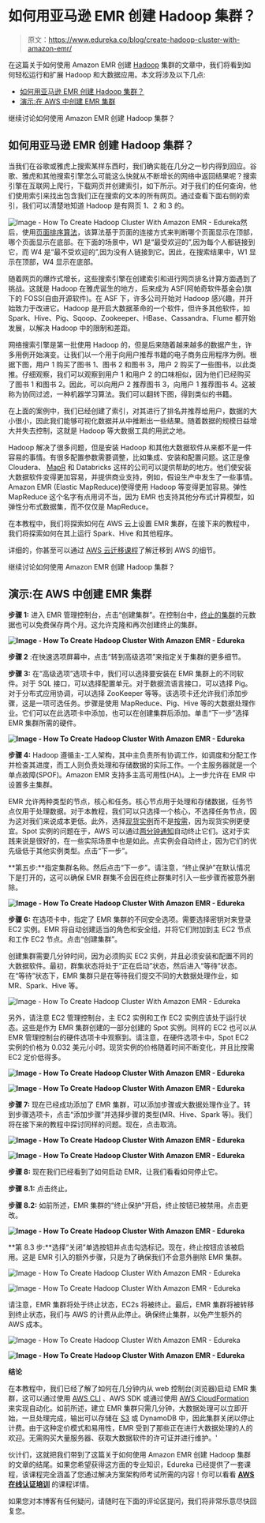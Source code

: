 # 如何用亚马逊 EMR 创建 Hadoop 集群？

> 原文：<https://www.edureka.co/blog/create-hadoop-cluster-with-amazon-emr/>

在这篇关于如何使用 Amazon EMR 创建 [Hadoop](https://www.edureka.co/blog/hadoop-tutorial/) 集群的文章中，我们将看到如何轻松运行和扩展 Hadoop 和大数据应用。本文将涉及以下几点:

*   [如何用亚马逊 EMR 创建 Hadoop 集群？](#HowToCreateHadoopClusterWithAmazonEMR?)
*   [演示:在 AWS 中创建 EMR 集群](#Demo:CreatingAnEMRClusterInAWS)

继续讨论如何使用 Amazon EMR 创建 Hadoop 集群？

## **如何用亚马逊 EMR 创建 Hadoop 集群？**

当我们在谷歌或雅虎上搜索某样东西时，我们确实能在几分之一秒内得到回应。谷歌、雅虎和其他搜索引擎怎么可能这么快就从不断增长的网络中返回结果呢？搜索引擎在互联网上爬行，下载网页并创建索引，如下所示。对于我们的任何查询，他们使用索引来找出包含我们正在搜索的文本的所有网页。通过查看下面右侧的索引，我们可以清楚地知道 Hadoop 是有网页 1、2 和 3 的。

![Image - How To Create Hadoop Cluster With Amazon EMR - Edureka](img/ef0584e2e5ecc9586a948451e224239c.png)然后，使用[页面排序算法](https://en.wikipedia.org/wiki/PageRank)，该算法基于页面的连接方式来判断哪个页面显示在顶部，哪个页面显示在底部。在下面的场景中，W1 是“最受欢迎的”,因为每个人都链接到它，而 W4 是“最不受欢迎的”,因为没有人链接到它。因此，在搜索结果中，W1 显示在顶部，W4 显示在底部。

随着网页的爆炸式增长，这些搜索引擎在创建索引和进行网页排名计算方面遇到了挑战。这就是 Hadoop 在雅虎诞生的地方，后来成为 ASF(阿帕奇软件基金会)旗下的 FOSS(自由开源软件)。在 ASF 下，许多公司开始对 Hadoop 感兴趣，并开始致力于改进它。Hadoop 是开启大数据革命的一个软件，但许多其他软件，如 Spark、Hive、Pig、Sqoop、Zookeeper、HBase、Cassandra、Flume 都开始发展，以解决 Hadoop 中的限制和差距。

网络搜索引擎是第一批使用 Hadoop 的，但是后来随着越来越多的数据产生，许多用例开始演变。让我们以一个用于向用户推荐书籍的电子商务应用程序为例。根据下图，用户 1 购买了图书 1、图书 2 和图书 3，用户 2 购买了一些图书，以此类推。仔细观察，我们可以观察到用户 1 和用户 2 的口味相似，因为他们已经购买了图书 1 和图书 2。因此，可以向用户 2 推荐图书 3，向用户 1 推荐图书 4。这被称为协同过滤，一种机器学习算法。我们可以翻转下图，得到类似的书籍。

在上面的案例中，我们已经创建了索引，对其进行了排名并推荐给用户，数据的大小很小，因此我们能够可视化数据并从中推断出一些结果。随着数据的规模日益增大并失去控制，这就是 Hadoop 等大数据工具的用武之地。

Hadoop 解决了很多问题，但是安装 Hadoop 和其他大数据软件从来都不是一件容易的事情。有很多配置参数需要调整，比如集成、安装和配置问题。这正是像 Cloudera、 [MapR](https://www.edureka.co/blog/mapreduce-tutorial/) 和 Databricks 这样的公司可以提供帮助的地方。他们使安装大数据软件变得更加容易，并提供商业支持，例如，假设生产中发生了一些事情。Amazon EMR (Elastic MapReduce)使得使用 Hadoop 等变得更加容易。弹性 MapReduce 这个名字有点用词不当，因为 EMR 也支持其他分布式计算模型，如弹性分布式数据集，而不仅仅是 MapReduce。

在本教程中，我们将探索如何在 AWS 云上设置 EMR 集群，在接下来的教程中，我们将探索如何在其上运行 Spark、Hive 和其他程序。

详细的，你甚至可以通过 [AWS 云迁移课程](https://www.edureka.co/migrating-to-aws)了解迁移到 AWS 的细节。

继续讨论如何使用 Amazon EMR 创建 Hadoop 集群？

## **演示:在 AWS 中创建 EMR 集群**

**步骤 1:** 进入 EMR 管理控制台，点击“创建集群”。在控制台中，[终止的集群](https://docs.aws.amazon.com/emr/latest/ManagementGuide/emr-gs-reset-environment.html)的元数据也可以免费保存两个月。这允许克隆和再次创建终止的集群。

**![Image - How To Create Hadoop Cluster With Amazon EMR - Edureka](img/6a28d2c95cd3a64606f581710316ab0e.png)**

**步骤 2** :在快速选项屏幕中，点击“转到高级选项”来指定关于集群的更多细节。

**步骤 3:** 在“高级选项”选项卡中，我们可以选择要安装在 EMR 集群上的不同软件。对于 SQL 接口，可以选择配置单元。对于数据流语言接口，可以选择 Pig。对于分布式应用协调，可以选择 ZooKeeper 等等。该选项卡还允许我们添加步骤，这是一项可选任务。步骤是使用 MapReduce、Pig、Hive 等的大数据处理作业。它们可以在此选项卡中添加，也可以在创建集群后添加。单击“下一步”选择 EMR 集群所需的硬件。

**![Image - How To Create Hadoop Cluster With Amazon EMR - Edureka](img/723a59908890d92749061dcb29994dd5.png)**

**步骤 4:** Hadoop 遵循主-工人架构，其中主负责所有协调工作，如调度和分配工作并检查其进度，而工人则负责处理和存储数据的实际工作。一个主服务器就是一个单点故障(SPOF)。Amazon EMR 支持多主高可用性(HA)。上一步允许在 EMR 中设置多主集群。

EMR 允许两种类型的节点，核心和任务。核心节点用于处理和存储数据，任务节点仅用于处理数据。对于本教程，我们可以只选择一个核心，不选择任务节点，因为这对我们来说成本更低。此外，选择[现货实例](https://aws.amazon.com/ec2/spot/)而不是[按需](https://aws.amazon.com/ec2/pricing/on-demand/)，因为现货实例更便宜。Spot 实例的问题在于，AWS 可以通过[两分钟通知](https://aws.amazon.com/blogs/aws/new-ec2-spot-instance-termination-notices/)自动终止它们。这对于实践来说是很好的，在一些实际场景中也是如此。点实例会自动终止，因为它们的优先级低于其他实例类型。点击“下一步”。

**第五步:**指定集群名称。然后点击“下一步”。请注意，“终止保护”在默认情况下是打开的，这可以确保 EMR 群集不会因在终止群集时引入一些步骤而被意外删除。

**![Image - How To Create Hadoop Cluster With Amazon EMR - Edureka](img/8a4515fbabd46b57753de32daed52f08.png)**

**步骤 6:** 在选项卡中，指定了 EMR 集群的不同安全选项。需要选择密钥对来登录 EC2 实例。EMR 将自动创建适当的角色和安全组，并将它们附加到主 EC2 节点和工作 EC2 节点。点击“创建集群”。

创建集群需要几分钟时间，因为必须购买 EC2 实例，并且必须安装和配置不同的大数据软件。最初，群集状态将处于“正在启动”状态，然后进入“等待”状态。在“等待”状态下，EMR 集群只是在等待我们提交不同的大数据处理作业，如 MR、Spark、Hive 等。

![Image - How To Create Hadoop Cluster With Amazon EMR - Edureka](img/1d655db8e6e9b63e95ad218460e4e005.png)

另外，请注意 EC2 管理控制台，主 EC2 实例和工作 EC2 实例应该处于运行状态。这些是作为 EMR 集群创建的一部分创建的 Spot 实例。同样的 EC2 也可以从 EMR 管理控制台的硬件选项卡中观察到。请注意，在硬件选项卡中，Spot EC2 实例的价格为 0.032 美元/小时。现货实例的价格随着时间不断变化，并且比按需 EC2 定价低得多。

**![Image - How To Create Hadoop Cluster With Amazon EMR - Edureka](img/3d5db0e35f9394e15d457dfc9adff6ee.png)**

**![Image - How To Create Hadoop Cluster With Amazon EMR - Edureka](img/6859281cf1a81971c0b53f2f2b78d79b.png)**

**步骤 7:** 现在已经成功添加了 EMR 集群，可以添加步骤或大数据处理作业了。转到步骤选项卡，点击“添加步骤”并选择步骤的类型(MR、Hive、Spark 等)。我们将在接下来的教程中探讨同样的问题。现在，点击取消。

**![Image - How To Create Hadoop Cluster With Amazon EMR - Edureka](img/aaf3861e7da6f87590687de77d59d32c.png)**

**![Image - How To Create Hadoop Cluster With Amazon EMR - Edureka](img/e2523cef00a6dfa13352393b452a735e.png)**

**步骤 8:** 现在我们已经看到了如何启动 EMR，让我们看看如何停止它。

**步骤 8.1:** 点击终止。

**步骤 8.2:** 如前所述，EMR 集群的“终止保护”开启，终止按钮已被禁用。点击更改。

**![Image - How To Create Hadoop Cluster With Amazon EMR - Edureka](img/9373ceb28e2ca5f5d8bac4e57f5e3b2f.png)**

**第 8.3 步:**选择“关闭”单选按钮并点击勾选标记。现在，终止按钮应该被启用。这是 EMR 引入的额外步骤，只是为了确保我们不会意外删除 EMR 集群。

![Image - How To Create Hadoop Cluster With Amazon EMR - Edureka](img/68762e35d0828e56198427519821d53a.png)

![Image - How To Create Hadoop Cluster With Amazon EMR - Edureka](img/1e6cc5ffa2e35e40ba9c5698287b5e0a.png)

请注意，EMR 集群将处于终止状态，EC2s 将被终止。最后，EMR 集群将被转移到终止状态，我们与 AWS 的计费从此停止。确保终止集群，以免产生额外的 AWS 成本。

![Image - How To Create Hadoop Cluster With Amazon EMR - Edureka](img/8d0f3abb347a3cad5e36d638417fb5e4.png)

**![Image - How To Create Hadoop Cluster With Amazon EMR - Edureka](img/244d8c0690219f5dedd6121183faf211.png)**

**结论**

在本教程中，我们已经了解了如何在几分钟内从 web 控制台(浏览器)启动 EMR 集群，这可以通过使用 [AWS CLI](https://www.edureka.co/blog/aws-cli/) 、AWS SDK 或通过使用 [AWS CloudFormation](https://www.edureka.co/blog/introduction-to-amazon-cloudformation/) 来实现自动化。如前所述，建立 EMR 集群只需几分钟，大数据处理可以立即开始，一旦处理完成，输出可以存储在 [S3](https://www.edureka.co/blog/s3-aws-amazon-simple-storage-service/) 或 DynamoDB 中，因此集群关闭以停止计费。由于这种定价模式和易用性，EMR 受到了那些正在进行大数据处理的人的欢迎。无需购买大量服务器、获取大数据软件的许可证并进行维护。'

伙计们，这就把我们带到了这篇关于如何使用 Amazon EMR 创建 Hadoop 集群的文章的结尾。如果您希望获得这方面的专业知识，Edureka 已经提供了一套课程，该课程完全涵盖了您通过解决方案架构师考试所需的内容！你可以看看 [**AWS 在线认证培训**](https://www.edureka.co/aws-certification-training) 的课程详情。

如果您对本博客有任何疑问，请随时在下面的评论区提问，我们将非常乐意尽快回复您。